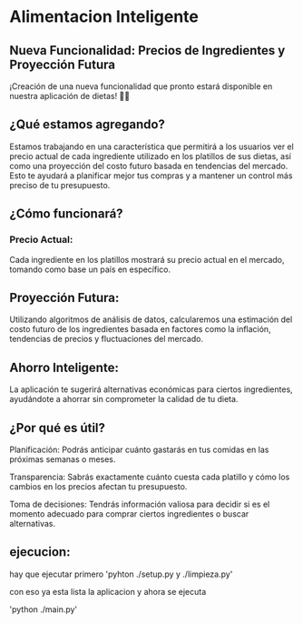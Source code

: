 # Alimentacion Inteligente

## Nueva Funcionalidad: Precios de Ingredientes y Proyección Futura
¡Creación de una nueva funcionalidad que pronto estará disponible en nuestra aplicación de dietas! 🥗💡

## ¿Qué estamos agregando?
Estamos trabajando en una característica que permitirá a los usuarios ver el precio actual de cada ingrediente utilizado en los platillos de sus dietas, así como una proyección del costo futuro basada en tendencias del mercado. Esto te ayudará a planificar mejor tus compras y a mantener un control más preciso de tu presupuesto.

## ¿Cómo funcionará?
### Precio Actual:

Cada ingrediente en los platillos mostrará su precio actual en el mercado, tomando como base un país en específico.

## Proyección Futura:

Utilizando algoritmos de análisis de datos, calcularemos una estimación del costo futuro de los ingredientes basada en factores como la inflación, tendencias de precios y fluctuaciones del mercado.

## Ahorro Inteligente:

La aplicación te sugerirá alternativas económicas para ciertos ingredientes, ayudándote a ahorrar sin comprometer la calidad de tu dieta.

## ¿Por qué es útil?
Planificación: Podrás anticipar cuánto gastarás en tus comidas en las próximas semanas o meses.

Transparencia: Sabrás exactamente cuánto cuesta cada platillo y cómo los cambios en los precios afectan tu presupuesto.

Toma de decisiones: Tendrás información valiosa para decidir si es el momento adecuado para comprar ciertos ingredientes o buscar alternativas.

## ejecucion:
hay que ejecutar primero 
'pyhton ./setup.py y ./limpieza.py'

con eso ya esta lista la aplicacion y ahora se ejecuta 

'python ./main.py'
